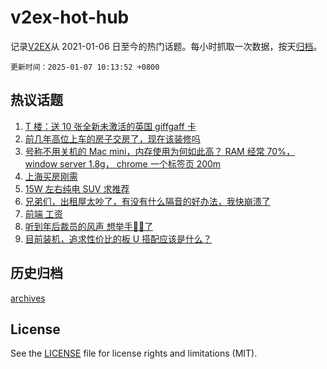 # v2ex-hot-hub

 记录[V2EX](https://www.v2ex.com/)从 2021-01-06 日至今的热门话题。每小时抓取一次数据，按天[归档](archives)。

`更新时间：2025-01-07 10:13:52 +0800`

## 热议话题

1. [T 楼：送 10 张全新未激活的英国 giffgaff 卡](https://www.v2ex.com/t/1102985)
1. [前几年高位上车的房子交房了，现在该装修吗](https://www.v2ex.com/t/1102824)
1. [号称不用关机的 Mac mini，内存使用为何如此高？ RAM 经常 70%， window server 1.8g， chrome 一个标签页 200m](https://www.v2ex.com/t/1102823)
1. [上海买房刚需](https://www.v2ex.com/t/1102881)
1. [15W 左右纯电 SUV 求推荐](https://www.v2ex.com/t/1102901)
1. [兄弟们，出租屋太吵了，有没有什么隔音的好办法，我快崩溃了](https://www.v2ex.com/t/1102853)
1. [前端 工资](https://www.v2ex.com/t/1102808)
1. [听到年后裁员的风声 想举手🙋‍♂️了](https://www.v2ex.com/t/1102814)
1. [目前装机，追求性价比的板 U 搭配应该是什么？](https://www.v2ex.com/t/1102884)

## 历史归档

[archives](archives)

## License

See the [LICENSE](LICENSE) file for license rights and limitations (MIT).
